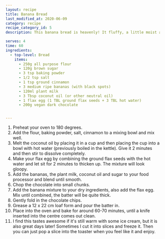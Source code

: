```yaml
---
layout: recipe
title: Banana Bread
last_modified_at: 2020-06-09
category: recipe
recipe_category_id: 5
description: This banana bread is heavenly! It fluffy, a little moist and tastes so indulgent. It's a great after dinner treat (with some cheeky nice cream or actual ice cream if you're feeling extra fancy) or tastes great with some afternoon tea. I've taken this to many barbecues and everyone has loved it so far.

serves: 4
time: 60
ingredients:
  - top-level: Bread
    items:
      - 250g all purpose flour
      - 120g brown sugar
      - 3 tsp baking powder
      - 1/2 tsp salt
      - 1 tsp ground cinnamon
      - 3 medium ripe bananas (with black spots)
      - 120ml plant milk
      - 3 Tbsp coconut oil (or other neutral oil)
      - 1 flax egg (1 TBL ground flax seeds + 3 TBL hot water)
      - 200g vegan dark chocolate


---
```

1.	Preheat your oven to 180 degrees.
2.	Add the flour, baking powder, salt, cinnamon to a mixing bowl and mix well.
3.	Melt the coconut oil by placing it in a cup and then placing the cup into a bowl with hot water (previously boiled in the kettle). Give it 2 minutes and then stir to dissolve completely.
4.	Make your flax egg by combining the ground flax seeds with the hot water and let sit for 2 minutes to thicken up. The mixture will look gloopy.
5.	Add the bananas, the plant milk, coconut oil and sugar to your food processor and blend until smooth.
6.	Chop the chocolate into small chunks.
7.	Add the banana mixture to your dry ingredients, also add the flax egg. Mix until combined, the batter will be quite thick.
8.	Gently fold in the chocolate chips.
9.	Grease a 12 x 22 cm loaf form and pour the batter in.
10.	Place into the oven and bake for around 60-70 minutes, until a knife inserted into the centre comes out clean.
11.	I find this tastes awesome if it's still warm with some ice cream, but it is also great days later!
Sometimes I cut it into slices and freeze it. Then you can just pop a slice into the toaster when you feel like it and enjoy.
